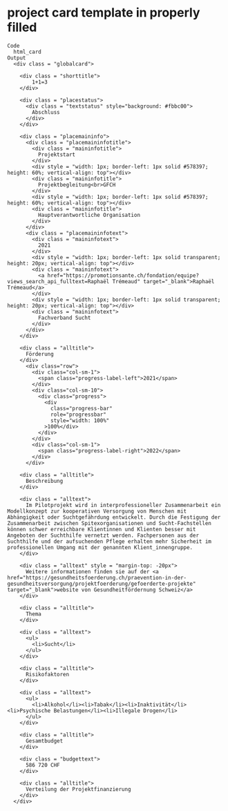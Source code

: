 # project card template in properly filled

    Code
      html_card
    Output
      <div class = "globalcard">
      
        <div class = "shorttitle">
            1+1=3
        </div>
      
        <div class = "placestatus">
          <div class = "textstatus" style="background: #fbbc00">
            Abschluss
          </div>
        </div>
      
        <div class = "placemaininfo">
          <div class = "placemaininfotitle">
            <div class = "maininfotitle">
              Projektstart
            </div>
            <div style = "width: 1px; border-left: 1px solid #578397; height: 60%; vertical-align: top"></div>
            <div class = "maininfotitle">
              Projektbegleitung<br>GFCH
            </div>
            <div style = "width: 1px; border-left: 1px solid #578397; height: 60%; vertical-align: top"></div>
            <div class = "maininfotitle">
              Hauptverantwortliche Organisation
            </div>
          </div>
          <div class = "placemaininfotext">
            <div class = "maininfotext">
              2021
            </div>
            <div style = "width: 1px; border-left: 1px solid transparent; height: 20px; vertical-align: top"></div>
            <div class = "maininfotext">
              <a href="https://promotionsante.ch/fondation/equipe?views_search_api_fulltext=Raphaël Trémeaud" target="_blank">Raphaël Trémeaud</a>
            </div>
            <div style = "width: 1px; border-left: 1px solid transparent; height: 20px; vertical-align: top"></div>
            <div class = "maininfotext">
              Fachverband Sucht
            </div>
          </div>
        </div>
      
        <div class = "alltitle">
          Förderung
        </div>
          <div class="row">
            <div class="col-sm-1">
              <span class="progress-label-left">2021</span>
            </div>
            <div class="col-sm-10">
              <div class="progress">
                <div
                  class="progress-bar"
                  role="progressbar"
                  style="width: 100%"
                >100%</div>
              </div>
            </div>
            <div class="col-sm-1">
              <span class="progress-label-right">2022</span>
            </div>
          </div>
      
        <div class = "alltitle">
          Beschreibung
        </div>
      
        <div class = "alltext">
          Im Pilotprojekt wird in interprofessioneller Zusammenarbeit ein Modellkonzept zur kooperativen Versorgung von Menschen mit Abhängigkeit oder Suchtgefährdung entwickelt. Durch die Festigung der Zusammenarbeit zwischen Spitexorganisationen und Sucht-Fachstellen können schwer erreichbare Klientinnen und Klienten besser mit Angeboten der Suchthilfe vernetzt werden. Fachpersonen aus der Suchthilfe und der aufsuchenden Pflege erhalten mehr Sicherheit im professionellen Umgang mit der genannten Klient_innengruppe.
        </div>
      
        <div class = "alltext" style = "margin-top: -20px">
          Weitere informationen finden sie auf der <a href="https://gesundheitsfoerderung.ch/praevention-in-der-gesundheitsversorgung/projektfoerderung/gefoerderte-projekte" target="_blank">website von Gesundheitfördernung Schweiz</a>
        </div>
      
        <div class = "alltitle">
          Thema
        </div>
      
        <div class = "alltext">
          <ul>
            <li>Sucht</li>
          </ul>
        </div>
      
        <div class = "alltitle">
          Risikofaktoren
        </div>
      
        <div class = "alltext">
          <ul>
            <li>Alkohol</li><li>Tabak</li><li>Inaktivität</li><li>Psychische Belastungen</li><li>Illegale Drogen</li>
          </ul>
        </div>
      
        <div class = "alltitle">
          Gesamtbudget
        </div>
      
        <div class = "budgettext">
          586 720 CHF
        </div>
      
        <div class = "alltitle">
          Verteilung der Projektfinanzierung
        </div>
      </div>
      

